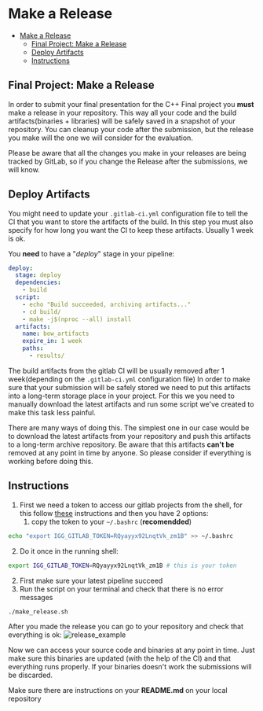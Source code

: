 # Make a Release

<!-- @import "[TOC]" {cmd="toc" depthFrom=1 depthTo=6 orderedList=false} -->

<!-- code_chunk_output -->

- [Make a Release](#make-a-release)
  - [Final Project: Make a Release](#final-project-make-a-release)
  - [Deploy Artifacts](#deploy-artifacts)
  - [Instructions](#instructions)

<!-- /code_chunk_output -->

## Final Project: Make a Release

In order to submit your final presentation for the C++ Final project you
**must** make a release in your repository. This way all your code and the build
artifacts(binaries + libraries) will be safely saved in a snapshot of your
repository. You can cleanup your code after the submission, but the release you
make will the one we will consider for the evaluation.

Please be aware that all the changes you make in your releases are being tracked
by GitLab, so if you change the Release after the submissions, we will know.

## Deploy Artifacts

You might need to update your `.gitlab-ci.yml` configuration file to tell the CI
that you want to store the artifacts of the build. In this step you must also
specify for how long you want the CI to keep these artifacts. Usually 1 week is
ok.

You **need** to have a "_deploy_" stage in your pipeline:

```yml
deploy:
  stage: deploy
  dependencies:
    - build
  script:
    - echo "Build succeeded, archiving artifacts..."
    - cd build/
    - make -j$(nproc --all) install
  artifacts:
    name: bow_artifacts
    expire_in: 1 week
    paths:
      - results/
```

The build artifacts from the gitlab CI will be usually removed after 1
week(depending on the `.gitlab-ci.yml` configuration file) In order to make sure
that your submission will be safely stored we need to put this artifacts into a
long-term storage place in your project. For this we you need to manually
download the latest artifacts and run some script we've created to make this
task less painful.

There are many ways of doing this. The simplest one in our case would be to
download the latest artifacts from your repository and push this artifacts to a
long-term archive repository. Be aware that this artifacts **can't be** removed
at any point in time by anyone. So please consider if everything is working
before doing this.

## Instructions

1. First we need a token to access our gitlab projects from the shell, for this
   follow
   [these](https://docs.gitlab.com/ee/user/profile/personal_access_tokens.html#creating-a-personal-access-token)
   instructions and then you have 2 options:
   1. copy the token to your `~/.bashrc` (**recomendded**)

```sh
echo "export IGG_GITLAB_TOKEN=RQyayyx92LnqtVk_zm1B" >> ~/.bashrc
```

2.  Do it once in the running shell:

```sh
export IGG_GITLAB_TOKEN=RQyayyx92LnqtVk_zm1B # this is your token
```

2. First make sure your latest pipeline succeed
3. Run the script on your terminal and check that there is no error messages

```sh
./make_release.sh
```

After you made the release you can go to your repository and check that
everything is ok:
![release_example](release_example.png)

Now we can access your source code and binaries at any point in time. Just make
sure this binaries are updated (with the help of the CI) and that everything
runs properly. If your binaries doesn't work the submissions will be discarded.

Make sure there are instructions on your **README.md** on your local repository
